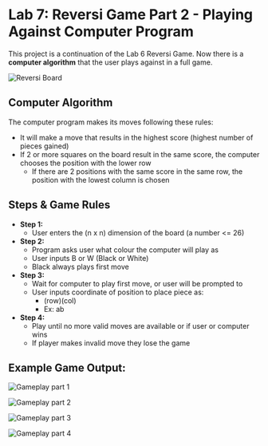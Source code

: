 # Lab 7: Reversi Game Part 2 - Playing Against Computer Program

This project is a continuation of the Lab 6 Reversi Game. Now there is a **computer algorithm** that the user plays against in a full game.

![Reversi Board](/../main/images/reversi-board-mini.png)

## Computer Algorithm
The computer program makes its moves following these rules:
+ It will make a move that results in the highest score (highest number of pieces gained)
+ If 2 or more squares on the board result in the same score, the computer chooses the position with the lower row
  + If there are 2 positions with the same score in the same row, the position with the lowest column is chosen
 
## Steps & Game Rules
+ **Step 1:**
  + User enters the (n x n) dimension of the board (a number <= 26)
+ **Step 2:**
  + Program asks user what colour the computer will play as
  + User inputs B or W (Black or White)
  + Black always plays first move
+ **Step 3:**
  + Wait for computer to play first move, or user will be prompted to
  + User inputs coordinate of position to place piece as:
    + (row)(col)
    + Ex: ab
+ **Step 4:**
  + Play until no more valid moves are available or if user or computer wins
  + If player makes invalid move they lose the game
 
## Example Game Output:

  ![Gameplay part 1](/../main/images/lab7_p1.png)

  ![Gameplay part 2](/../main/images/lab7_p2.png)

  ![Gameplay part 3](/../main/images/lab7_p3.png)

  ![Gameplay part 4](/../main/images/lab7_p4.png)
